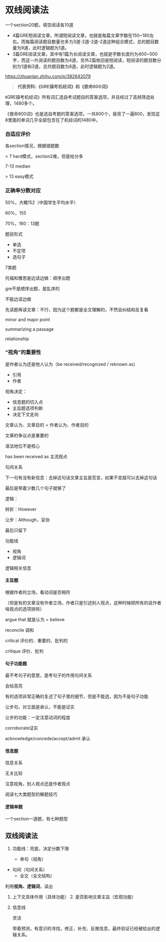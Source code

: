 # 双线阅读法

一个section20题，填空阅读各10道

- 4篇GRE短阅读文章，所谓短阅读文章，也就是每篇文章字数在150~180左右。而每篇阅读题目数量也多为3道-2道-2道-2道这种组合模式，总的题目数量为9道，此时逻辑题为1道。
- 3篇GRE阅读文章，其中有1篇为长阅读文章，也就是字数长度约为400~500字，而这一片阅读的题目数为4道，另外2篇依旧是短阅读，短阅读的题目数分别为1道和3道，总共题目数为8道，此时逻辑题为2道。



https://zhuanlan.zhihu.com/p/382642079



> **代表资料:《GRE镇考机经词》和《救命800词》**

《GRE镇考机经词》所有词汇选自考试题目的答案选项，并且经过了高频筛选处理，1480多个。

《救命800词》也是选自考题的答案选项，一共800个，我背了一遍800，发现这8里面的单词几乎全部包含在了机经词的1480中。



### 自适应评价

各section情况，根据错题数

< 7 hard模式，section2难，但是给分多

7-13 median

\> 13 easy模式



### 正确率分数对应

50%，大概152（中国学生平均水平）

60%，155

70%，160：13题



题目形式

- 单选
- 不定项
- 选句子



7类题



托福和雅思是边读边做：顺序出题

gre不是顺序出题，是乱序的



不能边读边做

先读题再读文章：不行，因为这个题都是全文理解的，不然会纠结和反复看



minor and major point

summarizing a passage

relationship





### “视角”的重要性

是作者认为还是他人认为（be received/recognized / reknown as）

- 引用
- 作者



视角决定：

- 信息题的切入点
- 主旨题选项判断
- 决定下文走向



文章认为、文章目的 = 作者认为、作者目的





文章的争议点是重要的

语法地位不是核心



has been received as 主流观点



句间关系

下一句有没有新信息：去掉这句话文章主旨是否变，如果不变就可以去掉这句话

最后是带着少数几个句子就够了





逻辑：

转折：However

让步：Although，妥协



最后只留下

功能线

- 视角
- 逻辑词

逻辑相关信息



#### 主旨题

根据作者的立场，看动词是否相符

（但是有的文章没有作者立场，作者只是引述别人观点，这种时候把所有的说作者啥观点的选项排除）

argue that 就是认为 = believe

reconcile 调和

critical 评价的、重要的、批判的

critique 评价、批判





#### 句子功能题

最不考句子的意思，是考句子的作用句间关系

会给高亮

有的选项非常正确的复述了句子里的细节，但是不能选，因为不是句子功能



让步句，对立面是承认，不能是证实

让步的功能：一定注意动词的程度

corroborate证实

acknowledge/concede/accept/admit 承认



#### 信息题



信息关系

无关比较

注意视角，别人观点还是作者观点





阅读七大类题型的解题技巧



#### 逻辑单题

一个section一道题，有七种题型



## 双线阅读法

1. 功能线：兜底，决定分数下限

   - 单句（视角）
- 句间（句间关系）
   - 全文（全文结构）
   

利用**视角、逻辑词**，读出

1. 上下文具体作用（具体功能）
   2. 是否影响文章主旨（宏观功能）

2. 信息线

   灵活

   带着预测，有意识的寻找，修正、补充、反推信息，最终验证已经被给出的逻辑关系。
   
   

